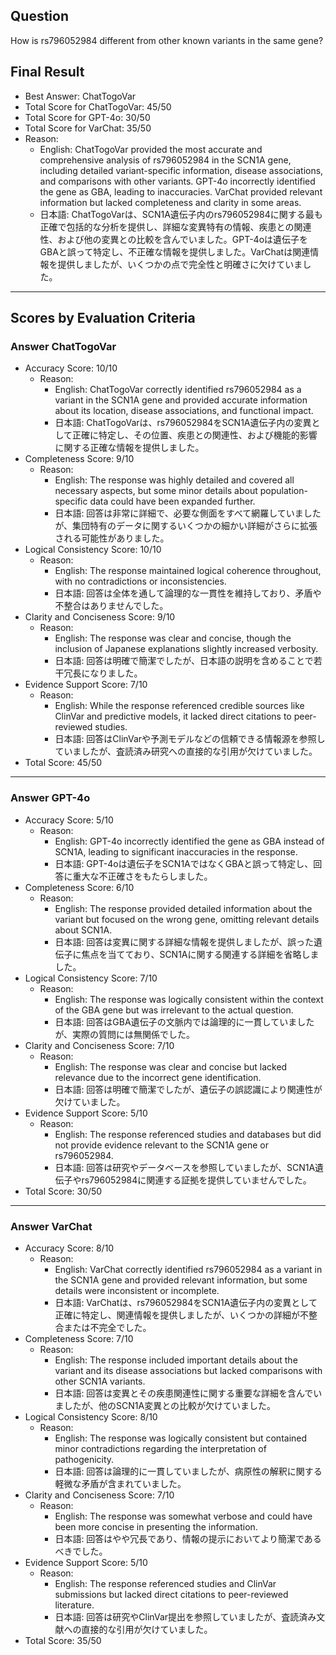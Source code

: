 ## Question

How is rs796052984 different from other known variants in the same gene?

## Final Result

- Best Answer: ChatTogoVar
- Total Score for ChatTogoVar: 45/50
- Total Score for GPT-4o: 30/50
- Total Score for VarChat: 35/50
- Reason:
  - English: ChatTogoVar provided the most accurate and comprehensive analysis of rs796052984 in the SCN1A gene, including detailed variant-specific information, disease associations, and comparisons with other variants. GPT-4o incorrectly identified the gene as GBA, leading to inaccuracies. VarChat provided relevant information but lacked completeness and clarity in some areas.
  - 日本語: ChatTogoVarは、SCN1A遺伝子内のrs796052984に関する最も正確で包括的な分析を提供し、詳細な変異特有の情報、疾患との関連性、および他の変異との比較を含んでいました。GPT-4oは遺伝子をGBAと誤って特定し、不正確な情報を提供しました。VarChatは関連情報を提供しましたが、いくつかの点で完全性と明確さに欠けていました。

---

## Scores by Evaluation Criteria

### Answer ChatTogoVar
- Accuracy Score: 10/10
  - Reason: 
    - English: ChatTogoVar correctly identified rs796052984 as a variant in the SCN1A gene and provided accurate information about its location, disease associations, and functional impact.
    - 日本語: ChatTogoVarは、rs796052984をSCN1A遺伝子内の変異として正確に特定し、その位置、疾患との関連性、および機能的影響に関する正確な情報を提供しました。
- Completeness Score: 9/10
  - Reason: 
    - English: The response was highly detailed and covered all necessary aspects, but some minor details about population-specific data could have been expanded further.
    - 日本語: 回答は非常に詳細で、必要な側面をすべて網羅していましたが、集団特有のデータに関するいくつかの細かい詳細がさらに拡張される可能性がありました。
- Logical Consistency Score: 10/10
  - Reason: 
    - English: The response maintained logical coherence throughout, with no contradictions or inconsistencies.
    - 日本語: 回答は全体を通して論理的な一貫性を維持しており、矛盾や不整合はありませんでした。
- Clarity and Conciseness Score: 9/10
  - Reason: 
    - English: The response was clear and concise, though the inclusion of Japanese explanations slightly increased verbosity.
    - 日本語: 回答は明確で簡潔でしたが、日本語の説明を含めることで若干冗長になりました。
- Evidence Support Score: 7/10
  - Reason: 
    - English: While the response referenced credible sources like ClinVar and predictive models, it lacked direct citations to peer-reviewed studies.
    - 日本語: 回答はClinVarや予測モデルなどの信頼できる情報源を参照していましたが、査読済み研究への直接的な引用が欠けていました。
- Total Score: 45/50

---

### Answer GPT-4o
- Accuracy Score: 5/10
  - Reason: 
    - English: GPT-4o incorrectly identified the gene as GBA instead of SCN1A, leading to significant inaccuracies in the response.
    - 日本語: GPT-4oは遺伝子をSCN1AではなくGBAと誤って特定し、回答に重大な不正確さをもたらしました。
- Completeness Score: 6/10
  - Reason: 
    - English: The response provided detailed information about the variant but focused on the wrong gene, omitting relevant details about SCN1A.
    - 日本語: 回答は変異に関する詳細な情報を提供しましたが、誤った遺伝子に焦点を当てており、SCN1Aに関する関連する詳細を省略しました。
- Logical Consistency Score: 7/10
  - Reason: 
    - English: The response was logically consistent within the context of the GBA gene but was irrelevant to the actual question.
    - 日本語: 回答はGBA遺伝子の文脈内では論理的に一貫していましたが、実際の質問には無関係でした。
- Clarity and Conciseness Score: 7/10
  - Reason: 
    - English: The response was clear and concise but lacked relevance due to the incorrect gene identification.
    - 日本語: 回答は明確で簡潔でしたが、遺伝子の誤認識により関連性が欠けていました。
- Evidence Support Score: 5/10
  - Reason: 
    - English: The response referenced studies and databases but did not provide evidence relevant to the SCN1A gene or rs796052984.
    - 日本語: 回答は研究やデータベースを参照していましたが、SCN1A遺伝子やrs796052984に関連する証拠を提供していませんでした。
- Total Score: 30/50

---

### Answer VarChat
- Accuracy Score: 8/10
  - Reason: 
    - English: VarChat correctly identified rs796052984 as a variant in the SCN1A gene and provided relevant information, but some details were inconsistent or incomplete.
    - 日本語: VarChatは、rs796052984をSCN1A遺伝子内の変異として正確に特定し、関連情報を提供しましたが、いくつかの詳細が不整合または不完全でした。
- Completeness Score: 7/10
  - Reason: 
    - English: The response included important details about the variant and its disease associations but lacked comparisons with other SCN1A variants.
    - 日本語: 回答は変異とその疾患関連性に関する重要な詳細を含んでいましたが、他のSCN1A変異との比較が欠けていました。
- Logical Consistency Score: 8/10
  - Reason: 
    - English: The response was logically consistent but contained minor contradictions regarding the interpretation of pathogenicity.
    - 日本語: 回答は論理的に一貫していましたが、病原性の解釈に関する軽微な矛盾が含まれていました。
- Clarity and Conciseness Score: 7/10
  - Reason: 
    - English: The response was somewhat verbose and could have been more concise in presenting the information.
    - 日本語: 回答はやや冗長であり、情報の提示においてより簡潔であるべきでした。
- Evidence Support Score: 5/10
  - Reason: 
    - English: The response referenced studies and ClinVar submissions but lacked direct citations to peer-reviewed literature.
    - 日本語: 回答は研究やClinVar提出を参照していましたが、査読済み文献への直接的な引用が欠けていました。
- Total Score: 35/50